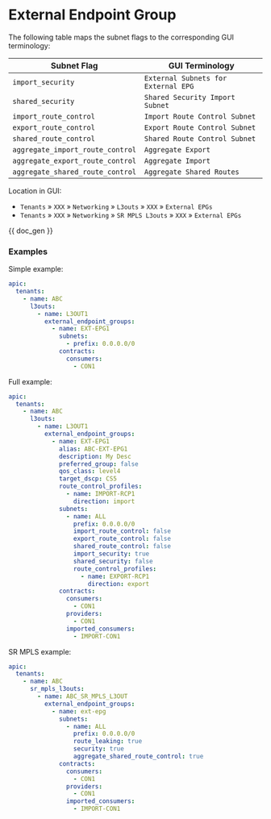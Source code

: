# External Endpoint Group

The following table maps the subnet flags to the corresponding GUI terminology:

|Subnet Flag|GUI Terminology|
|---|---|
|`import_security`|`External Subnets for External EPG`|
|`shared_security`|`Shared Security Import Subnet`|
|`import_route_control`|`Import Route Control Subnet`|
|`export_route_control`|`Export Route Control Subnet`|
|`shared_route_control`|`Shared Route Control Subnet`|
|`aggregate_import_route_control`|`Aggregate Export`|
|`aggregate_export_route_control`|`Aggregate Import`|
|`aggregate_shared_route_control`|`Aggregate Shared Routes`|

Location in GUI:

- `Tenants` » `XXX` » `Networking` » `L3outs` » `XXX` » `External EPGs`
- `Tenants` » `XXX` » `Networking` » `SR MPLS L3outs` » `XXX` » `External EPGs`


{{ doc_gen }}

### Examples

Simple example:

```yaml
apic:
  tenants:
    - name: ABC
      l3outs:
        - name: L3OUT1
          external_endpoint_groups:
            - name: EXT-EPG1
              subnets:
                - prefix: 0.0.0.0/0
              contracts:
                consumers:
                  - CON1
```

Full example:

```yaml
apic:
  tenants:
    - name: ABC
      l3outs:
        - name: L3OUT1
          external_endpoint_groups:
            - name: EXT-EPG1
              alias: ABC-EXT-EPG1
              description: My Desc
              preferred_group: false
              qos_class: level4
              target_dscp: CS5
              route_control_profiles:
                - name: IMPORT-RCP1
                  direction: import
              subnets:
                - name: ALL
                  prefix: 0.0.0.0/0
                  import_route_control: false
                  export_route_control: false
                  shared_route_control: false
                  import_security: true
                  shared_security: false
                  route_control_profiles:          
                    - name: EXPORT-RCP1
                      direction: export
              contracts:
                consumers:
                  - CON1
                providers:
                  - CON1
                imported_consumers:
                  - IMPORT-CON1
```

SR MPLS example:

```yaml
apic:
  tenants:
    - name: ABC
      sr_mpls_l3outs:
        - name: ABC_SR_MPLS_L3OUT 
          external_endpoint_groups:
            - name: ext-epg
              subnets:
                - name: ALL
                  prefix: 0.0.0.0/0
                  route_leaking: true
                  security: true
                  aggregate_shared_route_control: true
              contracts:
                consumers:
                  - CON1
                providers:
                  - CON1
                imported_consumers:
                  - IMPORT-CON1
```
